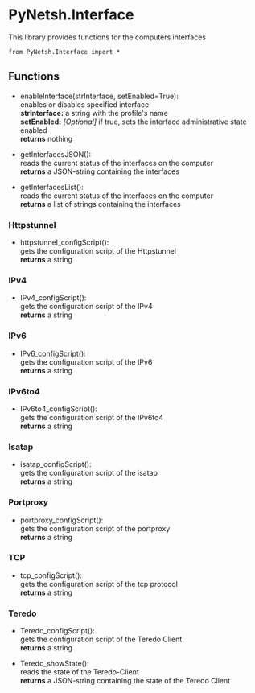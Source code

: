 # PyNetsh.Interface
This library provides functions for the computers interfaces
```
from PyNetsh.Interface import *
```

## Functions
* enableInterface(strInterface, setEnabled=True):\
    enables or disables specified interface\
    __strInterface:__ a string with the profile's name\
    __setEnabled:__ _[Optional]_ if true, sets the interface administrative state enabled\
    __returns__ nothing

* getInterfacesJSON():\
    reads the current status of the interfaces on the computer\
    __returns__ a JSON-string containing the interfaces

* getInterfacesList():\
    reads the current status of the interfaces on the computer\
    __returns__ a list of strings containing the interfaces

### Httpstunnel

* httpstunnel_configScript():\
    gets the configuration script of the Httpstunnel\
    __returns__ a string

### IPv4

* IPv4_configScript():\
    gets the configuration script of the IPv4\
    __returns__ a string

### IPv6    

* IPv6_configScript():\
    gets the configuration script of the IPv6\
    __returns__ a string    

### IPv6to4

* IPv6to4_configScript():\
    gets the configuration script of the IPv6to4\
    __returns__ a string

### Isatap

* isatap_configScript():\
    gets the configuration script of the isatap\
    __returns__ a string

### Portproxy

* portproxy_configScript():\
    gets the configuration script of the portproxy\
    __returns__ a string

### TCP

* tcp_configScript():\
    gets the configuration script of the tcp protocol\
    __returns__ a string

### Teredo

* Teredo_configScript():\
    gets the configuration script of the Teredo Client\
    __returns__ a string

* Teredo_showState():\
    reads the state of the Teredo-Client\
    __returns__ a JSON-string containing the state of the Teredo Client